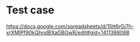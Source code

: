 # Test case
https://docs.google.com/spreadsheets/d/15tt6rGi7h-xrXMIPf90kQhndBXaGBGwR/edit#gid=1411388088
